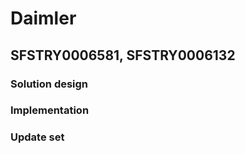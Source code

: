 # Daimler

## SFSTRY0006581, SFSTRY0006132

### Solution design

### Implementation

### Update set
